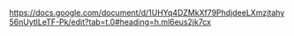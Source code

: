 
https://docs.google.com/document/d/1UHYq4DZMkXf79PhdjdeeLXmzjtahy56nUytlLeTF-Pk/edit?tab=t.0#heading=h.ml6eus2jk7cx
